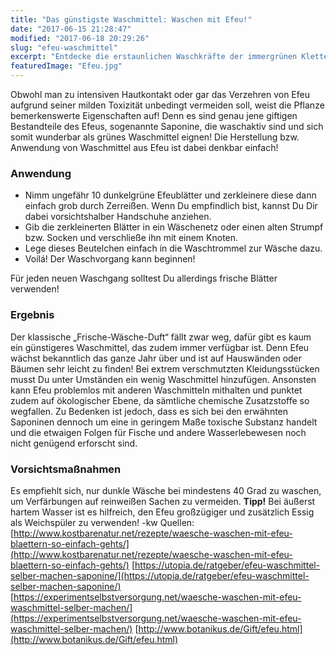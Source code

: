 ```yaml
---
title: "Das günstigste Waschmittel: Waschen mit Efeu!"
date: "2017-06-15 21:28:47"
modified: "2017-06-18 20:29:26"
slug: "efeu-waschmittel"
excerpt: "Entdecke die erstaunlichen Waschkräfte der immergrünen Kletterpflanze und schone so nicht nur die Umwelt, sondern auch Dein Budget!"
featuredImage: "Efeu.jpg"
---
```


Obwohl man zu intensiven Hautkontakt oder gar das Verzehren von Efeu aufgrund seiner milden Toxizität unbedingt vermeiden soll, weist die Pflanze bemerkenswerte Eigenschaften auf! Denn es sind genau jene giftigen Bestandteile des Efeus, sogenannte Saponine, die waschaktiv sind und sich somit wunderbar als grünes Waschmittel eignen! Die Herstellung bzw. Anwendung von Waschmittel aus Efeu ist dabei denkbar einfach!

### Anwendung

*   Nimm ungefähr 10 dunkelgrüne Efeublätter und zerkleinere diese dann einfach grob durch Zerreißen. Wenn Du empfindlich bist, kannst Du Dir dabei vorsichtshalber Handschuhe anziehen.
*   Gib die zerkleinerten Blätter in ein Wäschenetz oder einen alten Strumpf bzw. Socken und verschließe ihn mit einem Knoten.
*   Lege dieses Beutelchen einfach in die Waschtrommel zur Wäsche dazu.
*   Voilá! Der Waschvorgang kann beginnen!

Für jeden neuen Waschgang solltest Du allerdings frische Blätter verwenden!

### Ergebnis

Der klassische „Frische-Wäsche-Duft“ fällt zwar weg, dafür gibt es kaum ein günstigeres Waschmittel, das zudem immer verfügbar ist. Denn Efeu wächst bekanntlich das ganze Jahr über und ist auf Hauswänden oder Bäumen sehr leicht zu finden! Bei extrem verschmutzten Kleidungsstücken musst Du unter Umständen ein wenig Waschmittel hinzufügen. Ansonsten kann Efeu problemlos mit anderen Waschmitteln mithalten und punktet zudem auf ökologischer Ebene, da sämtliche chemische Zusatzstoffe so wegfallen. Zu Bedenken ist jedoch, dass es sich bei den erwähnten Saponinen dennoch um eine in geringem Maße toxische Substanz handelt und die etwaigen Folgen für Fische und andere Wasserlebewesen noch nicht genügend erforscht sind.

### Vorsichtsmaßnahmen

Es empfiehlt sich, nur dunkle Wäsche bei mindestens 40 Grad zu waschen, um Verfärbungen auf reinweißen Sachen zu vermeiden. **Tipp!** Bei äußerst hartem Wasser ist es hilfreich, den Efeu großzügiger und zusätzlich Essig als Weichspüler zu verwenden! -kw Quellen: [http://www.kostbarenatur.net/rezepte/waesche-waschen-mit-efeu-blaettern-so-einfach-gehts/](http://www.kostbarenatur.net/rezepte/waesche-waschen-mit-efeu-blaettern-so-einfach-gehts/) [https://utopia.de/ratgeber/efeu-waschmittel-selber-machen-saponine/](https://utopia.de/ratgeber/efeu-waschmittel-selber-machen-saponine/) [https://experimentselbstversorgung.net/waesche-waschen-mit-efeu-waschmittel-selber-machen/](https://experimentselbstversorgung.net/waesche-waschen-mit-efeu-waschmittel-selber-machen/) [http://www.botanikus.de/Gift/efeu.html](http://www.botanikus.de/Gift/efeu.html)